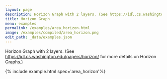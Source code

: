 ```yaml
---
layout: page
description: Horizon Graph with 2 layers. (See https://idl.cs.washington.edu/papers/horizon/ for more details on Horizon Graphs.)
title: Horizon Graph
menu: examples
permalink: /examples/area_horizon.html
image: /examples/compiled/area_horizon.png
edit_path: _data/examples.json
---
```


Horizon Graph with 2 layers. (See https://idl.cs.washington.edu/papers/horizon/ for more details on Horizon Graphs.)

{% include example.html spec='area_horizon'%}
